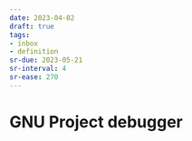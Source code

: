 ```yaml
---
date: 2023-04-02
draft: true
tags:
- inbox
- definition
sr-due: 2023-05-21
sr-interval: 4
sr-ease: 270
---
```


# GNU Project debugger
